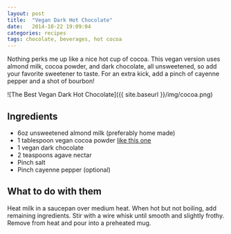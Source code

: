 ```yaml
---
layout: post
title:  "Vegan Dark Hot Chocolate"
date:   2014-10-22 19:09:04
categories: recipes
tags: chocolate, beverages, hot cocoa
---
```


Nothing perks me up like a nice hot cup of cocoa. This vegan version uses almond milk, cocoa powder, and dark chocolate, all unsweetened, so add your favorite sweetener to taste. For an extra kick, add a pinch of cayenne pepper and a shot of bourbon!

![The Best Vegan Dark Hot Chocolate]({{ site.baseurl }}/img/cocoa.png)

## Ingredients

- 6oz unsweetened almond milk (preferably home made)
- 1 tablespoon vegan cocoa powder [like this one](http://www.amazon.com/gp/product/B00F9XH1CS/ref=as_li_tl?ie=UTF8&camp=1789&creative=390957&creativeASIN=B00F9XH1CS&linkCode=as2&tag=veggpupp-20&linkId=VYFPXBGNVWOGFDEB)
- 1 vegan dark chocolate
- 2 teaspoons agave nectar
- Pinch salt
- Pinch cayenne pepper (optional)

## What to do with them

Heat milk in a saucepan over medium heat. When hot but not boiling, add remaining ingredients. Stir with a wire whisk until smooth and slightly frothy. Remove from heat and pour into a preheated mug. 